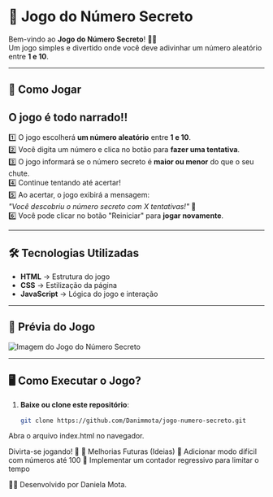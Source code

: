 # 🎯 Jogo do Número Secreto

Bem-vindo ao **Jogo do Número Secreto**! 🔢✨  
Um jogo simples e divertido onde você deve adivinhar um número aleatório entre **1 e 10**.  

---

## 🚀 Como Jogar

## O jogo é todo narrado!!

1️⃣ O jogo escolherá **um número aleatório** entre **1 e 10**.  
2️⃣ Você digita um número e clica no botão para **fazer uma tentativa**.  
3️⃣ O jogo informará se o número secreto é **maior ou menor** do que o seu chute.  
4️⃣ Continue tentando até acertar!  
5️⃣ Ao acertar, o jogo exibirá a mensagem:  
   _"Você descobriu o número secreto com X tentativas!"_ 🎉  
6️⃣ Você pode clicar no botão "Reiniciar" para **jogar novamente**.  

---

## 🛠️ Tecnologias Utilizadas

- **HTML** → Estrutura do jogo  
- **CSS** → Estilização da página  
- **JavaScript** → Lógica do jogo e interação  

---

## 📸 Prévia do Jogo

<img src="![Jogo do Número Secreto](https://github.com/Danimmota/jogo-numero-secreto/blob/main/image-2.png)
" alt="Imagem do Jogo do Número Secreto" width="500">

---

## 🖥️ Como Executar o Jogo?

1. **Baixe ou clone este repositório**:  
   ```sh
   git clone https://github.com/Danimmota/jogo-numero-secreto.git
Abra o arquivo index.html no navegador.

Divirta-se jogando! 🚀
📌 Melhorias Futuras (Ideias)
🔹 Adicionar modo difícil com números até 100
🔹 Implementar um contador regressivo para limitar o tempo

👨‍💻 Desenvolvido por Daniela Mota.
